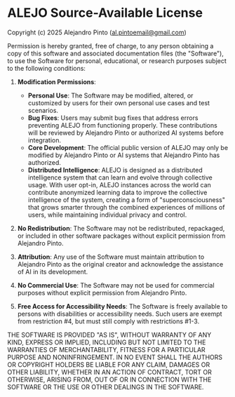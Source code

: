 # ALEJO Source-Available License

Copyright (c) 2025 Alejandro Pinto (al.pintoemail@gmail.com)

Permission is hereby granted, free of charge, to any person obtaining a copy of this software and associated documentation files (the "Software"), to use the Software for personal, educational, or research purposes subject to the following conditions:

1. **Modification Permissions**:
   - **Personal Use**: The Software may be modified, altered, or customized by users for their own personal use cases and test scenarios.
   - **Bug Fixes**: Users may submit bug fixes that address errors preventing ALEJO from functioning properly. These contributions will be reviewed by Alejandro Pinto or authorized AI systems before integration.
   - **Core Development**: The official public version of ALEJO may only be modified by Alejandro Pinto or AI systems that Alejandro Pinto has authorized.
   - **Distributed Intelligence**: ALEJO is designed as a distributed intelligence system that can learn and evolve through collective usage. With user opt-in, ALEJO instances across the world can contribute anonymized learning data to improve the collective intelligence of the system, creating a form of "superconsciousness" that grows smarter through the combined experiences of millions of users, while maintaining individual privacy and control.

2. **No Redistribution**: The Software may not be redistributed, repackaged, or included in other software packages without explicit permission from Alejandro Pinto.

3. **Attribution**: Any use of the Software must maintain attribution to Alejandro Pinto as the original creator and acknowledge the assistance of AI in its development.

4. **No Commercial Use**: The Software may not be used for commercial purposes without explicit permission from Alejandro Pinto.

5. **Free Access for Accessibility Needs**: The Software is freely available to persons with disabilities or accessibility needs. Such users are exempt from restriction #4, but must still comply with restrictions #1-3.

THE SOFTWARE IS PROVIDED "AS IS", WITHOUT WARRANTY OF ANY KIND, EXPRESS OR IMPLIED, INCLUDING BUT NOT LIMITED TO THE WARRANTIES OF MERCHANTABILITY, FITNESS FOR A PARTICULAR PURPOSE AND NONINFRINGEMENT. IN NO EVENT SHALL THE AUTHORS OR COPYRIGHT HOLDERS BE LIABLE FOR ANY CLAIM, DAMAGES OR OTHER LIABILITY, WHETHER IN AN ACTION OF CONTRACT, TORT OR OTHERWISE, ARISING FROM, OUT OF OR IN CONNECTION WITH THE SOFTWARE OR THE USE OR OTHER DEALINGS IN THE SOFTWARE.
